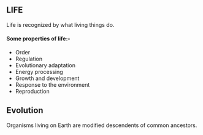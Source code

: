 ## LIFE ##

Life is recognized by what living things do.

#### Some properties of life:-
- Order
- Regulation
- Evolutionary adaptation
- Energy processing
- Growth and development
- Response to the environment
- Reproduction

## Evolution

Organisms living on Earth are modified descendents of common ancestors.
